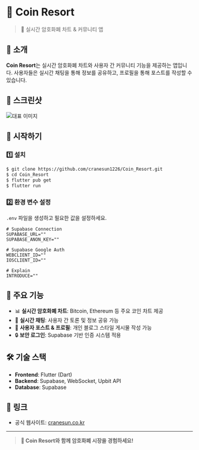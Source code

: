 # 🌟 Coin Resort
> 🚀 실시간 암호화폐 차트 & 커뮤니티 앱

## 📖 소개
**Coin Resort**는 실시간 암호화폐 차트와 사용자 간 커뮤니티 기능을 제공하는 앱입니다.
사용자들은 실시간 채팅을 통해 정보를 공유하고, 프로필을 통해 포스트를 작성할 수 있습니다.

## 📸 스크린샷
![대표 이미지](https://github.com/user-attachments/assets/55982594-cf85-43bb-8526-c3bfb8a85beb)

## 🚀 시작하기

### 1️⃣ 설치
```bash
$ git clone https://github.com/cranesun1226/Coin_Resort.git
$ cd Coin_Resort
$ flutter pub get
$ flutter run
```

### 2️⃣ 환경 변수 설정
`.env` 파일을 생성하고 필요한 값을 설정하세요.
```
# Supabase Connection
SUPABASE_URL=""
SUPABASE_ANON_KEY=""

# Supabase Google Auth
WEBCLIENT_ID=""
IOSCLIENT_ID=""

# Explain
INTRODUCE=""
```

## 📌 주요 기능
- 📊 **실시간 암호화폐 차트**: Bitcoin, Ethereum 등 주요 코인 차트 제공
- 💬 **실시간 채팅**: 사용자 간 토론 및 정보 공유 가능
- 📝 **사용자 포스트 & 프로필**: 개인 블로그 스타일 게시물 작성 가능
- 🔒 **보안 로그인**: Supabase 기반 인증 시스템 적용

## 🛠 기술 스택
- **Frontend**: Flutter (Dart)
- **Backend**: Supabase, WebSocket, Upbit API
- **Database**: Supabase

## 🔗 링크
- 공식 웹사이트: [cranesun.co.kr](https://www.cranesun.co.kr)

---

> **🚀 Coin Resort와 함께 암호화폐 시장을 경험하세요!**

